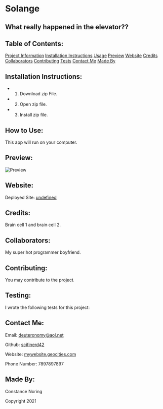 
# Solange
## What really happened in the elevator??
    
## Table of Contents:
[Project Information](#solange)
[Installation Instructions](#installation-instructions)
[Usage](#how-to-use)
[Preview](#preview)
[Website](#website)
[Credits](#credits)
[Collaborators](#collaborators)
[Contributing](#contributing)
[Tests](#testsing)
[Contact Me](#contact-me)
[Made By](#made-by)

## Installation Instructions:
- 1. Download zip File.
- 2. Open zip file.
- 3. Install zip file.


## How to Use:
This app will run on your computer.
    
## Preview:
![Preview](https://media.baamboozle.com/uploads/images/24875/1613652058_50446.jpeg)
    
## Website:
Deployed Site: [undefined](#undefined)
## Credits:
Brain cell 1 and brain cell 2.
## Collaborators:
My super hot programmer boyfriend.
## Contributing:
You may contribute to the project.
## Testing:
I wrote the following tests for this project:
    
## Contact Me:
Email: [deuteronomy@aol.net](deuteronomy@aol.net)

Github: [scifinerd42](scifinerd42)

Website: [mywebsite.geocities.com](mywebsite.geocities.com)

Phone Number: 7897897897

    
## Made By:
Constance Noring

Copyright 2021